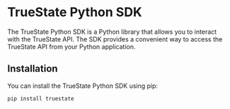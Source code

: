 # TrueState Python SDK

The TrueState Python SDK is a Python library that allows you to interact with the TrueState API. The SDK provides a convenient way to access the TrueState API from your Python application.

## Installation

You can install the TrueState Python SDK using pip:

```bash
pip install truestate
```



